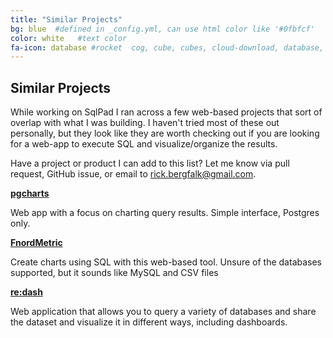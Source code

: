 ```yaml
---
title: "Similar Projects"
bg: blue  #defined in _config.yml, can use html color like '#0fbfcf'
color: white   #text color
fa-icon: database #rocket  cog, cube, cubes, cloud-download, database, edit, plug, power-off, wrench, toggle-down, arrow-cirlce-down
---
```


## Similar Projects

While working on SqlPad I ran across a few web-based projects that sort of overlap with what I was building. I haven't tried most of these out personally, but they look like they are worth checking out if you are looking for a web-app to execute SQL and visualize/organize the results. 

Have a project or product I can add to this list? Let me know via pull request, GitHub issue, or email to rick.bergfalk@gmail.com.


**[pgcharts](https://github.com/dimitri/pgcharts)**

Web app with a focus on charting query results. Simple interface, Postgres only.


**[FnordMetric](http://fnordmetric.io/chartsql/)**

Create charts using SQL with this web-based tool. Unsure of the databases supported, but it sounds like MySQL and CSV files


**[re:dash](https://github.com/EverythingMe/redash)**

Web application that allows you to query a variety of databases and share the dataset and visualize it in different ways, including dashboards.
